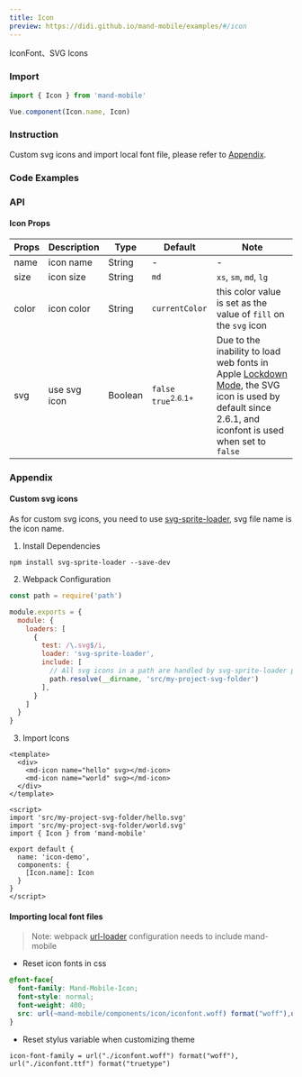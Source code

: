 ```yaml
---
title: Icon
preview: https://didi.github.io/mand-mobile/examples/#/icon
---
```


IconFont、SVG Icons

### Import

```javascript
import { Icon } from 'mand-mobile'

Vue.component(Icon.name, Icon)
```

### Instruction

Custom svg icons and import local font file, please refer to <a href="javascript:jumpAnchor('Appendix')">Appendix</a>.

### Code Examples
<!-- DEMO -->

### API

#### Icon Props
|Props | Description | Type | Default | Note |
|----|-----|------|------|------|
|name|icon name|String|-|-|
|size|icon size|String|`md`|`xs`, `sm`, `md`, `lg`|
|color|icon color|String|`currentColor`|this color value is set as the value of `fill` on the `svg` icon|
|svg|use svg icon|Boolean|`false` `true`<sup class="version-after">2.6.1+</sup>|Due to the inability to load web fonts in Apple [Lockdown Mode](https://support.apple.com/en-us/HT212650), the SVG icon is used by default since 2.6.1, and iconfont is used when set to `false`|

### Appendix

#### Custom svg icons

As for custom svg icons, you need to use <a href="https://github.com/kisenka/svg-sprite-loader" target="_blank">svg-sprite-loader</a>, svg file name is the icon name.

1. Install Dependencies

```shell
npm install svg-sprite-loader --save-dev
```

2. Webpack Configuration

```javascript
const path = require('path')

module.exports = {
  module: {
    loaders: [
      {
        test: /\.svg$/i,
        loader: 'svg-sprite-loader',
        include: [
          // All svg icons in a path are handled by svg-sprite-loader plugin
          path.resolve(__dirname, 'src/my-project-svg-folder')
        ],
      }
    ]
  }
}
```
3. Import Icons

```vue
<template>
  <div>
    <md-icon name="hello" svg></md-icon>
    <md-icon name="world" svg></md-icon>
  </div>
</template>

<script>
import 'src/my-project-svg-folder/hello.svg'
import 'src/my-project-svg-folder/world.svg'
import { Icon } from 'mand-mobile'

export default {
  name: 'icon-demo',
  components: {
    [Icon.name]: Icon
  }
}
</script>
```

#### Importing local font files

> Note: webpack [url-loader](https://github.com/webpack-contrib/url-loader) configuration needs to include mand-mobile

* Reset icon fonts in css

```css
@font-face{
  font-family: Mand-Mobile-Icon;
  font-style: normal;
  font-weight: 400;
  src: url(~mand-mobile/components/icon/iconfont.woff) format("woff"),url(~mand-mobile/components/icon/iconfont.woff) format("truetype")
}
```

* Reset stylus variable when customizing theme

```
icon-font-family = url("./iconfont.woff") format("woff"), url("./iconfont.ttf") format("truetype")
```
